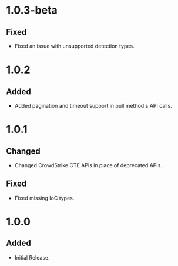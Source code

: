 # 1.0.3-beta
## Fixed
- Fixed an issue with unsupported detection types.

# 1.0.2
## Added
- Added pagination and timeout support in pull method's API calls.

# 1.0.1
## Changed
- Changed CrowdStrike CTE APIs in place of deprecated APIs.
## Fixed
- Fixed missing IoC types.

# 1.0.0
## Added
- Initial Release.